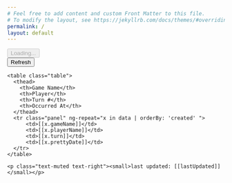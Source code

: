 ```yaml
---
# Feel free to add content and custom Front Matter to this file.
# To modify the layout, see https://jekyllrb.com/docs/themes/#overriding-theme-defaults
permalink: /
layout: default
---
```


<div class="container" ng-app="myApp" ng-controller="myCtrl">
  <div ng-show="loading">
    <button class="btn btn-primary" disabled="disabled"><i class="fas fa-spinner fa-spin"></i> Loading...</button>

  </div>
  <div ng-hide="loading">
    <button class="btn btn-primary" ng-click="getData()">Refresh</button><br>

    <table class="table">
      <thead>
        <th>Game Name</th>
        <th>Player</th>
        <th>Turn #</th>
        <th>Occurred At</th>
      </thead>
      <tr class="panel" ng-repeat="x in data | orderBy: 'created' ">
          <td>[[x.gameName]]</td>
          <td>[[x.playerName]]</td>
          <td>[[x.turn]]</td>
          <td>[[x.prettyDate]]</td>
      </tr>
    </table>

    <p class="text-muted text-right"><small>last updated: [[lastUpdated]]</small></p>
  </div>
</div>
